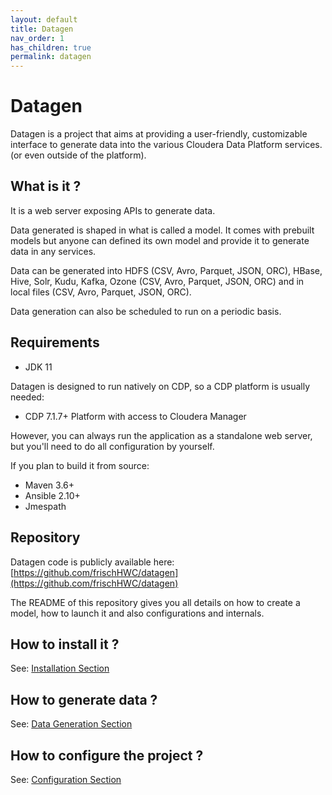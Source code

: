```yaml
---
layout: default
title: Datagen
nav_order: 1
has_children: true
permalink: datagen
---
```


# Datagen

Datagen is a project that aims at providing a user-friendly, customizable interface to generate data into the various Cloudera Data Platform services. (or even outside of the platform).


## What is it ?

It is a web server exposing APIs to generate data. 

Data generated is shaped in what is called a model. It comes with prebuilt models but anyone can defined its own model and provide it to generate data in any services.

Data can be generated into HDFS (CSV, Avro, Parquet, JSON, ORC), HBase, Hive, Solr, Kudu, Kafka, Ozone (CSV, Avro, Parquet, JSON, ORC) and in local files (CSV, Avro, Parquet, JSON, ORC).

Data generation can also be scheduled to run on a periodic basis.

## Requirements

-  JDK 11

Datagen is designed to run natively on CDP, so a CDP platform is usually needed:
- CDP 7.1.7+ Platform with access to Cloudera Manager

However, you can always run the application as a standalone web server, but you'll need to do all configuration by yourself.

If you plan to build it from source:

- Maven 3.6+ 
- Ansible 2.10+
- Jmespath


## Repository

Datagen code is publicly available here: [https://github.com/frischHWC/datagen](https://github.com/frischHWC/datagen)

The README of this repository gives you all details on how to create a model, how to launch it and also configurations and internals.


## How to install it ?

See: [Installation Section](installation/0-index.md)


## How to generate data ?

See: [Data Generation Section](data-generation/0-index.md)


## How to configure the project ?

See: [Configuration Section](configuration/0-configuration.md)

